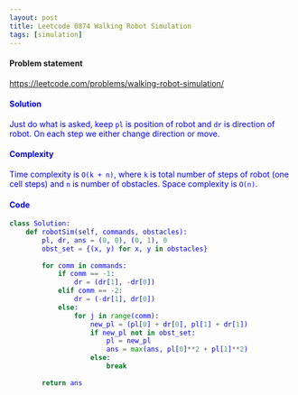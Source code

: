 ```yaml
---
layout: post
title: Leetcode 0874 Walking Robot Simulation
tags: [simulation]
---
```


#### Problem statement

<a href="https://leetcode.com/problems/walking-robot-simulation/"> <font color = blue>https://leetcode.com/problems/walking-robot-simulation/

#### Solution
Just do what is asked, keep `pl` is position of robot and `dr` is direction of robot. On each step we either change direction or move.

#### Complexity
Time complexity is `O(k + n)`, where `k` is total number of steps of robot (one cell steps) and `n` is number of obstacles. Space complexity is `O(n)`.

#### Code
```python
class Solution:
    def robotSim(self, commands, obstacles):
        pl, dr, ans = (0, 0), (0, 1), 0
        obst_set = {(x, y) for x, y in obstacles}
        
        for comm in commands:
            if comm == -1: 
                dr = (dr[1], -dr[0])
            elif comm == -2: 
                dr = (-dr[1], dr[0])
            else:
                for j in range(comm):
                    new_pl = (pl[0] + dr[0], pl[1] + dr[1])
                    if new_pl not in obst_set:
                        pl = new_pl
                        ans = max(ans, pl[0]**2 + pl[1]**2)
                    else:
                        break
        
        return ans
```

